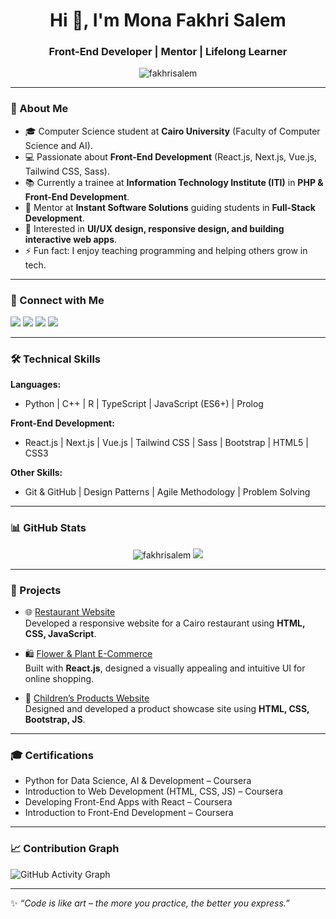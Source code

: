 

<h1 align="center">Hi 👋, I'm Mona Fakhri Salem</h1>
<h3 align="center">Front-End Developer | Mentor | Lifelong Learner</h3>

<p align="center">
  <img src="https://komarev.com/ghpvc/?username=fakhrisalem&label=Profile%20views&color=0e75b6&style=flat" alt="fakhrisalem" />
</p>

---

### 🌟 About Me
- 🎓 Computer Science student at **Cairo University** (Faculty of Computer Science and AI).  
- 💻 Passionate about **Front-End Development** (React.js, Next.js, Vue.js, Tailwind CSS, Sass).  
- 📚 Currently a trainee at **Information Technology Institute (ITI)** in **PHP & Front-End Development**.  
- 🤝 Mentor at **Instant Software Solutions** guiding students in **Full-Stack Development**.  
- 🌱 Interested in **UI/UX design, responsive design, and building interactive web apps**.  
- ⚡ Fun fact: I enjoy teaching programming and helping others grow in tech.  

---

### 🔗 Connect with Me
<p align="left">
<a href="https://www.linkedin.com/in/mona-fakhri-998191262" target="blank"><img src="https://img.icons8.com/color/48/000000/linkedin.png"/></a>
<a href="mailto:monafakhri50@gmail.com"><img src="https://img.icons8.com/color/48/000000/gmail.png"/></a>
<a href="https://fakhrisalem.github.io/Portfolio-Web/" target="blank"><img src="https://img.icons8.com/color/48/000000/domain.png"/></a>
<a href="https://github.com/fakhrisalem" target="blank"><img src="https://img.icons8.com/ios-glyphs/48/000000/github.png"/></a>
</p>

---

### 🛠️ Technical Skills
**Languages:**  
- Python | C++ | R | TypeScript | JavaScript (ES6+) | Prolog  

**Front-End Development:**  
- React.js | Next.js | Vue.js | Tailwind CSS | Sass | Bootstrap | HTML5 | CSS3  

**Other Skills:**  
- Git & GitHub | Design Patterns | Agile Methodology | Problem Solving  

---

### 📊 GitHub Stats
<p align="center">
<img src="https://github-readme-stats.vercel.app/api?username=fakhrisalem&show_icons=true&theme=tokyonight" alt="fakhrisalem" />
<img src="https://github-readme-stats.vercel.app/api/top-langs/?username=fakhrisalem&layout=compact&theme=tokyonight" />
</p>

---

### 🚀 Projects
- 🌐 [Restaurant Website](https://github.com/fakhrisalem/Restaurant)  
  Developed a responsive website for a Cairo restaurant using **HTML, CSS, JavaScript**.  

- 🛍️ [Flower & Plant E-Commerce](https://github.com/fakhrisalem/Flower-Ecommerce)  
  Built with **React.js**, designed a visually appealing and intuitive UI for online shopping.  

- 🎨 [Children’s Products Website](https://github.com/fakhrisalem/Childrens-Products)  
  Designed and developed a product showcase site using **HTML, CSS, Bootstrap, JS**.  

---

### 🎓 Certifications
- Python for Data Science, AI & Development – Coursera  
- Introduction to Web Development (HTML, CSS, JS) – Coursera  
- Developing Front-End Apps with React – Coursera  
- Introduction to Front-End Development – Coursera  

---

### 📈 Contribution Graph
![GitHub Activity Graph](https://github-readme-activity-graph.vercel.app/graph?username=fakhrisalem&theme=tokyo-night)

---

✨ *“Code is like art – the more you practice, the better you express.”*  
